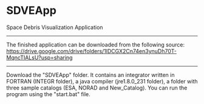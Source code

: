 # SDVEApp
Space Debris Visualization Application

**************************************

The finished application can be downloaded from the following source:
https://drive.google.com/drive/folders/1lDCGX2Cn74en3ynuDh70T-MqncTIALsU?usp=sharing

**************************************

Download the "SDVEApp" folder. It contains an integrator written in FORTRAN (INTEGR folder), a java compiler (jre1.8.0_231 folder), a folder with three sample catalogs (ESA, NORAD and New_Catalog). You can run the program using the "start.bat" file.
